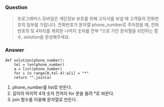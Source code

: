 ### Question
> 프로그래머스 모바일은 개인정보 보호를 위해 고지서를 보낼 때 고객들의 전화번호의 일부를 가립니다.
> 전화번호가 문자열 phone_number로 주어졌을 때, 전화번호의 뒷 4자리를 제외한 나머지 숫자를 전부 *으로 가린 문자열을 리턴하는 함수, solution을 완성해주세요.

### Answer
```
def solution(phone_number):
    tel = len(phone_number)
    a = list(phone_number)
    for i in range(0,tel-4):a[i] = "*"
    return "".join(a)
```
1) phone_number를 list로 만든다.
2) 길이의 마지막 4개 숫자 전까지 for 문을 돌려 *로 바꾼다.
3) join 함수를 이용해 문자열로 만든다.

